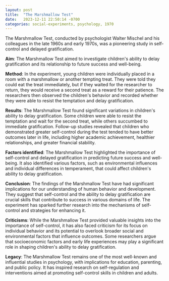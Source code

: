 ```yaml
---
layout: post
title:  "The Marshmallow Test"
date:   2023-12-11 22:50:14 -0700
categories: social-experiments, psychology, 1970
---
```


The Marshmallow Test, conducted by psychologist Walter Mischel and his colleagues in the late 1960s and early 1970s, was a pioneering study in self-control and delayed gratification.

**Aim**: The Marshmallow Test aimed to investigate children's ability to delay gratification and its relationship to future success and well-being.

**Method**: In the experiment, young children were individually placed in a room with a marshmallow or another tempting treat. They were told they could eat the treat immediately, but if they waited for the researcher to return, they would receive a second treat as a reward for their patience. The researchers then observed the children's behavior and recorded whether they were able to resist the temptation and delay gratification.

**Results**: The Marshmallow Test found significant variations in children's ability to delay gratification. Some children were able to resist the temptation and wait for the second treat, while others succumbed to immediate gratification. Follow-up studies revealed that children who demonstrated greater self-control during the test tended to have better outcomes later in life, including higher academic achievement, healthier relationships, and greater financial stability.

**Factors identified**: The Marshmallow Test highlighted the importance of self-control and delayed gratification in predicting future success and well-being. It also identified various factors, such as environmental influences and individual differences in temperament, that could affect children's ability to delay gratification.

**Conclusion**: The findings of the Marshmallow Test have had significant implications for our understanding of human behavior and development. They suggest that self-control and the ability to delay gratification are crucial skills that contribute to success in various domains of life. The experiment has sparked further research into the mechanisms of self-control and strategies for enhancing it.

**Criticisms**: While the Marshmallow Test provided valuable insights into the importance of self-control, it has also faced criticism for its focus on individual behavior and its potential to overlook broader social and environmental factors that influence outcomes. Some researchers argue that socioeconomic factors and early life experiences may play a significant role in shaping children's ability to delay gratification.

**Legacy**: The Marshmallow Test remains one of the most well-known and influential studies in psychology, with implications for education, parenting, and public policy. It has inspired research on self-regulation and interventions aimed at promoting self-control skills in children and adults.
